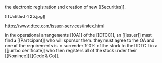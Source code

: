 the electronic registration and creation of new [[Securities]].

![[Untitled 4 25.jpg]]

https://www.dtcc.com/issuer-services/index.html

in the operational arrangements [[OA]] of the [[DTCC]], an [[issuer]] must find a [[Participant]] who will sponsor them. they must agree to the OA and one of the requirements is to surrender 100% of the stock to the [[DTC]] in a [[jumbo certificate]] who then registers all of the stock under their [[Nominee]] [[Cede & Co]].
